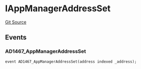 # IAppManagerAddressSet
[Git Source](https://github.com/thrackle-io/rules-engine/blob/8f688cb5e6148d0b374ef77b936d7812ad0892e1/src/common/IEvents.sol)


## Events
### AD1467_AppManagerAddressSet

```solidity
event AD1467_AppManagerAddressSet(address indexed _address);
```

